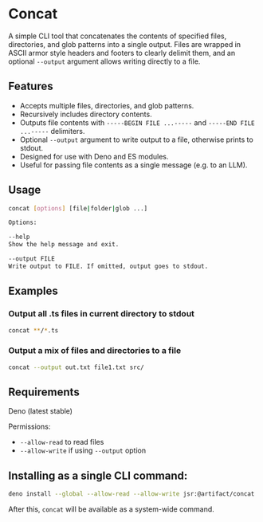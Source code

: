 # Concat

A simple CLI tool that concatenates the contents of specified files, directories, and glob patterns into a single output. Files are wrapped in ASCII armor style headers and footers to clearly delimit them, and an optional `--output` argument allows writing directly to a file.

## Features

- Accepts multiple files, directories, and glob patterns.
- Recursively includes directory contents.
- Outputs file contents with `-----BEGIN FILE ...-----` and `-----END FILE ...-----` delimiters.
- Optional `--output` argument to write output to a file, otherwise prints to stdout.
- Designed for use with Deno and ES modules.
- Useful for passing file contents as a single message (e.g. to an LLM).

## Usage

```sh
concat [options] [file|folder|glob ...]

Options:

--help
Show the help message and exit.

--output FILE
Write output to FILE. If omitted, output goes to stdout.
```
## Examples
### Output all .ts files in current directory to stdout
```sh
concat **/*.ts
```

### Output a mix of files and directories to a file
```sh
concat --output out.txt file1.txt src/
```

## Requirements
Deno (latest stable)

Permissions:
- `--allow-read` to read files
- `--allow-write` if using `--output` option

## Installing as a single CLI command:

```sh
deno install --global --allow-read --allow-write jsr:@artifact/concat
```

After this, `concat` will be available as a system-wide command.
